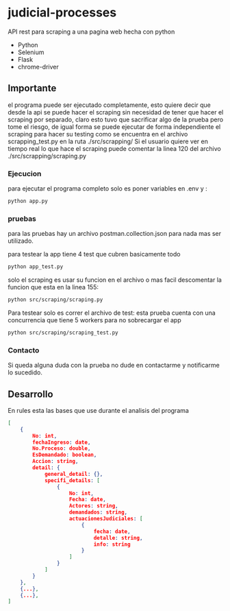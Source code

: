 # judicial-processes
API rest para scraping a una pagina web hecha con python

- Python
- Selenium
- Flask
- chrome-driver

## Importante
el programa puede ser ejecutado completamente, esto quiere decir que desde la api se puede hacer el scraping sin necesidad de tener que hacer el scraping por separado, claro esto tuvo que sacrificar algo de la prueba pero tome el riesgo, de igual forma se puede ejecutar de forma independiente el scraping para hacer su testing como se encuentra en el archivo scrapping_test.py en la ruta ./src/scrapping/ 
Si el usuario quiere ver en tiempo real lo que hace el scraping puede comentar la linea 120 del archivo ./src/scrapping/scraping.py

### Ejecucion
para ejecutar el programa completo solo es poner variables en .env y :
```sh
python app.py
```
### pruebas
para las pruebas hay un archivo postman.collection.json para nada mas ser utilizado.

para testear la app tiene 4 test que cubren basicamente todo
```sh
python app_test.py
```

solo el scraping es usar su funcion en el archivo o mas facil descomentar la funcion que esta en la linea 155:
```sh
python src/scraping/scraping.py
```

Para testear solo es correr el archivo de test:
esta prueba cuenta con una concurrencia que tiene 5 workers para no sobrecargar el app
```sh
python src/scraping/scraping_test.py
```

### Contacto
Si queda alguna duda con la prueba no dude en contactarme y notificarme lo sucedido.

## Desarrollo

En rules esta las bases que use durante el analisis del programa
```json
[
	{
		No: int,
     	fechaIngreso: date, 
     	No.Proceso: double,
     	EsDemandado: boolean,
     	Accion: string,
     	detail: {
			general_detail: {},
			specifi_details: [
	     		{   	
    				No: int,
    				Fecha: date,
    				Actores: string,
    				demandados: string,
					actuacionesJudiciales: [
	    				{
	    					fecha: date,
	    					detalle: string,
	    					info: string
	    				}
    				] 		
    	 		}
     		]
		}
	},
	{...},
	{...},	
]
```
